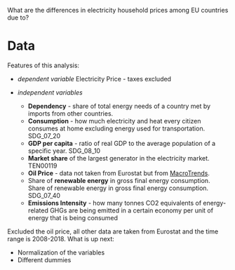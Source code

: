 What are the differences in electricity household prices among EU countries due to?

# Data
Features of this analysis:

- *dependent variable* 
  Electricity Price - taxes excluded

- *independent variables*
  * **Dependency** - share of total energy needs of a country met by imports from other countries.
  * **Consumption** - how much electricity and heat every citizen consumes at home excluding energy used for transportation. SDG_07_20
  * **GDP per capita** - ratio of real GDP to the average population of a specific year. SDG_08_10
  * **Market share** of the largest generator in the electricity market. TEN00119
  * **Oil Price** - data not taken from Eurostat but from [MacroTrends](https://www.macrotrends.net/1369/crude-oil-price-history-chart).
  * Share of **renewable energy** in gross final energy consumption. Share of renewable energy in gross final energy consumption. SDG_07_40
  * **Emissions Intensity** - how many tonnes CO2 equivalents of energy-related GHGs are being emitted in a certain economy per unit of energy that is being consumed
  
Excluded the oil price, all other data are taken from Eurostat and the time range is 2008-2018.
What is up next:
- Normalization of the variables
- Different dummies
